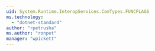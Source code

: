 ```yaml
---
uid: System.Runtime.InteropServices.ComTypes.FUNCFLAGS
ms.technology: 
  - "dotnet-standard"
author: "rpetrusha"
ms.author: "ronpet"
manager: "wpickett"
---
```

